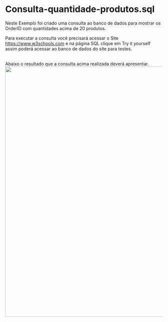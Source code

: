 # Consulta-quantidade-produtos.sql
Neste Exemplo foi criado uma consulta ao banco de dados para mostrar os OrderID com quantidades acima de 20 produtos.

Para executar a consulta você precisará acessar o Site https://www.w3schools.com e na página SQL clique em Try it yourself assim poderá acessar ao banco de dados do site para testes.

<br>
Abaixo o resultado que a consulta acima realizada deverá apresentar.
<div align="center">
<img src="https://user-images.githubusercontent.com/109769171/219543356-47f82772-1f7c-4aa6-b0e6-2cd80cdebee9.jpeg" width="800px" />
</div>
